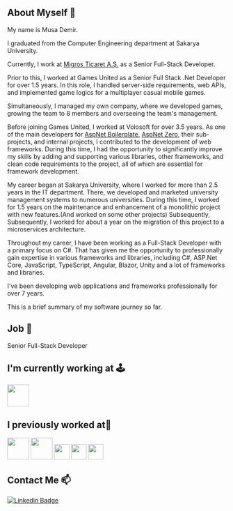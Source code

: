 ## About Myself 👋

My name is Musa Demir.

I graduated from the Computer Engineering department at Sakarya University.

Currently, I work at [Migros Ticaret A.Ş.](https://www.linkedin.com/company/migros-ticaret) as a Senior Full-Stack Developer.

Prior to this, I worked at Games United as a Senior Full Stack .Net Developer for over 1.5 years. In this role, I handled server-side requirements, web APIs, and implemented game logics for a multiplayer casual mobile games.

Simultaneously, I managed my own company, where we developed games, growing the team to 8 members and overseeing the team's management.

Before joining Games United, I worked at Volosoft for over 3.5 years. As one of the main developers for [AspNet Boilerplate](https://github.com/aspnetboilerplate/aspnetboilerplate), [AspNet Zero](https://aspnetzero.com/), their sub-projects, and internal projects, I contributed to the development of web frameworks. During this time, I had the opportunity to significantly improve my skills by adding and supporting various libraries, other frameworks, and clean code requirements to the project, all of which are essential for framework development.

My career began at Sakarya University, where I worked for more than 2.5 years in the IT department. There, we developed and marketed university management systems to numerous universities. During this time, I worked for 1.5 years on the maintenance and enhancement of a monolithic project with new features.(And worked on some other projects) Subsequently, Subsequently, I worked for about a year on the migration of this project to a microservices architecture.

Throughout my career, I have been working as a Full-Stack Developer with a primary focus on C#. That has given me the opportunity to professionally gain expertise in various frameworks and libraries, including C#, ASP.Net Core, JavaScript, TypeScript, Angular, Blazor, Unity and a lot of frameworks and libraries.

I've been developing web applications and frameworks professionally for over 7 years.

This is a brief summary of my software journey so far.

## Job 💼

Senior Full-Stack Developer

## I'm currently working at 🕹️
<a href="https://www.linkedin.com/company/migros-ticaret" target="_blank" style="color: var(--color-fg-default); text-decoration: none">
<img height="50" src="https://github.com/demirmusa/demirmusa/assets/48536631/0160ffae-6e55-4277-a431-ccd5cbb9391a"/>
</a>

## I previously worked at🔭
<a href="https://play.google.com/store/apps/details?id=com.gamesunited.DefenseOfAlamos" target="_blank" style="color: var(--color-fg-default); text-decoration: none">
<img height="50" src="https://github.com/demirmusa/demirmusa/assets/48536631/bf2840c7-1ecf-481c-b34f-1f22d6078c0d"/>
</a>
<a href="https://play.google.com/store/apps/details?id=com.BigPogoGames.RoyalLegends" target="_blank" style="color: var(--color-fg-default); text-decoration: none">
<img height="50" src="https://play-lh.googleusercontent.com/SuQD6TL73lGtsTEV84wCkC5f3zCGuKuO79HMKI1MElKZarrkwd6d7C7pp74Ad8SobaY=w240-h480-rw"/>
</a>
<a href="https://github.com/aspnetboilerplate/aspnetboilerplate" target="_blank"><img height="35" src="https://aspnetboilerplate.com/images/logos/abp-logo-long.png"></a>
<a href="https://aspnetzero.com/" target="_blank"><img height="35" src="https://aspnetzero.com/assets/zero-logo-1.svg"></a>
<a href="https://www.sakarya.edu.tr" target="_blank"><img height="35" src="https://www.sakarya.edu.tr/assets/img/logo.svg"></a>

## Contact Me 📫
[![Linkedin Badge](https://img.shields.io/static/v1?label=%2Fmusa-demir&message=Follow&color=blue&style=social&logo=linkedin)](https://www.linkedin.com/in/musa-demir/)

<!--
**demirmusa/demirmusa** is a ✨ _special_ ✨ repository because its `README.md` (this file) appears on your GitHub profile.

Here are some ideas to get you started:

- 🔭 I’m currently working on ...
- 🌱 I’m currently learning ...
- 👯 I’m looking to collaborate on ...
- 🤔 I’m looking for help with ...
- 💬 Ask me about ...
- 📫 How to reach me: ...
- 😄 Pronouns: ...
- ⚡ Fun fact: ...
-->
